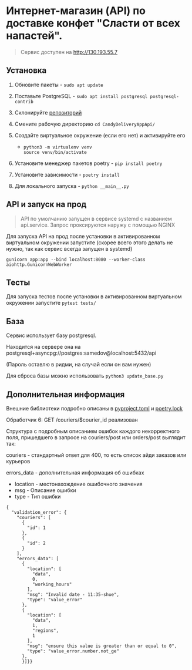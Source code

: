 # Интернет-магазин (API) по доставке конфет "Сласти от всех напастей".


> Сервис доступен на http://130.193.55.7

## Установка

1) Обновите пакеты - ```sudo apt update```

2) Поставьте PostgreSQL - ```sudo apt install postgresql postgresql-contrib```

3) Склонируйте [репозиторий](https://github.com/kesha1225/CandyDeliveryAppApi)

4) Смените рабочую директорию ```cd CandyDeliveryAppApi/```

5) Создайте виртуальное окружение (если его нет) и активируйте его
   - ```
     python3 -m virtualenv venv
     source venv/bin/activate
     ```
6) Установите менеджер пакетов poetry - ```pip install poetry```

7) Установите зависимости - ```poetry install```

8) Для локального запуска - ```python __main__.py```


## API и запуск на прод


> API по умолчанию запущен в сервисе systemd с названием api.service.
> Запрос проксируются наружу с помощью NGINX


Для запуска API на прод после установки в активированном виртуальном окружении 
запустите (скорее всего этого делать не нужно, так как сервис всегда запущен в systemd)
```
gunicorn app:app --bind localhost:8080 --worker-class aiohttp.GunicornWebWorker
```

## Тесты
Для запуска тестов после установки в активированном виртуальном окружении 
запустите ```pytest tests/```

## База

Сервис использует базу postgresql.

Находится на сервере она на postgresql+asyncpg://postgres:samedov@localhost:5432/api

(Пароль оставлю в ридми, на случай если он вам нужен)


Для сброса базы можно использовать ```python3 update_base.py```

## Дополнительная информация

Внешние библиотеки подробно описаны в [pyproject.toml](https://github.com/kesha1225/CandyDeliveryAppApi/blob/master/pyproject.toml)
и [poetry.lock](https://github.com/kesha1225/CandyDeliveryAppApi/blob/master/poetry.lock)


Обработчик 6: GET /couriers/$courier_id реализован

Структура с подробным описанием ошибок каждого некорректного поля,
пришедшего в запросе на couriers/post или orders/post выглядит так:


couriers - стандартный ответ для 400, то есть список айди заказов или курьеров

errors_data - дополнительная информация об ошибках

   * location - местонахождение ошибочного значения
   * msg - Описание ошибки
   * type - Тип ошибки
   
```
{
  "validation_error": {
    "couriers": [
      {
        "id": 1
      },
      {
        "id": 2
      }
    ],
    "errors_data": [
      {
        "location": [
          "data",
          0,
          "working_hours"
        ],
        "msg": "Invalid date - 11:35-shue",
        "type": "value_error"
      },
      {
        "location": [
          "data",
          1,
          "regions",
          1
        ],
        "msg": "ensure this value is greater than or equal to 0",
        "type": "value_error.number.not_ge"
      },
      }]}}

```

